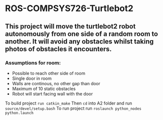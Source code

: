 # ROS-COMPSYS726-Turtlebot2
## This project will move the turtlebot2 robot autonomously from one side of a random room to another. It will avoid any obstacles whilst taking photos of obstacles it encounters.

### Assumptions for room:
- Possible to reach other side of room
- Single door in room
- Walls are continous, no other gap than door
- Maximum of 10 static obstacles
- Robot will start facing wall with the door

To build project `run catkin_make`
Then `cd` into A2 folder and run `source/devel/setup.bash` 
To run project run `roslaunch python_nodes python.launch`

